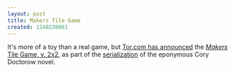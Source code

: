```yaml
---
layout: post
title: Makers Tile Game
created: 1248230061
---
```

It's more of a toy than a real game, but [Tor.com has announced](http://www.tor.com/index.php?option=com_content&view=blog&id=47966) the [*Makers* Tile Game, v. 2x2](https://www.tor.com/images/stories/blogs/makers-tile-game/), as part of the [serialization](http://www.tor.com/index.php?option=com_content&view=blog&id=37468) of the eponymous Cory Doctorow novel.
